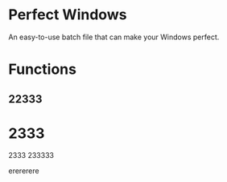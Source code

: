 # Perfect Windows
An easy-to-use batch file that can make your Windows perfect.

# Functions
## 22333
# 2333
2333
233333

erererere
